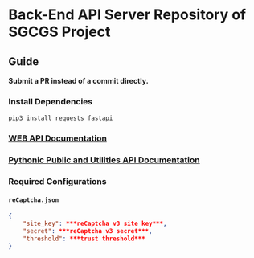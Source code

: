 # Back-End API Server Repository of SGCGS Project

## Guide
**Submit a PR instead of a commit directly.**

### Install Dependencies
`pip3 install requests fastapi`

### [WEB API Documentation](https://github.com/SGCGS/api-dev/blob/main/WEB-API.md)
### [Pythonic Public and Utilities API Documentation](https://github.com/SGCGS/api-dev/blob/main/DEV.md)

### Required Configurations
#### `reCaptcha.json`
```json
{
    "site_key": ***reCaptcha v3 site key***,
    "secret": ***reCaptcha v3 secret***,
    "threshold": ***trust threshold***
}
```